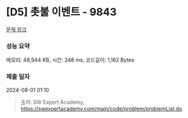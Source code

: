 # [D5] 촛불 이벤트 - 9843 

[문제 링크](https://swexpertacademy.com/main/code/problem/problemDetail.do?contestProbId=AXGBKzuaPOoDFAXR) 

### 성능 요약

메모리: 48,944 KB, 시간: 248 ms, 코드길이: 1,162 Bytes

### 제출 일자

2024-08-01 01:10



> 출처: SW Expert Academy, https://swexpertacademy.com/main/code/problem/problemList.do